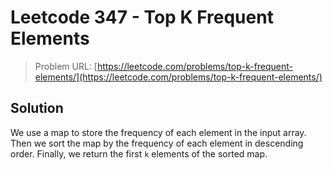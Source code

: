 # Leetcode 347 - Top K Frequent Elements

> Problem URL: [https://leetcode.com/problems/top-k-frequent-elements/](https://leetcode.com/problems/top-k-frequent-elements/)

## Solution

We use a map to store the frequency of each element in the input array. Then we sort the map by the frequency of each element in descending order. Finally, we return the first `k` elements of the sorted map.
